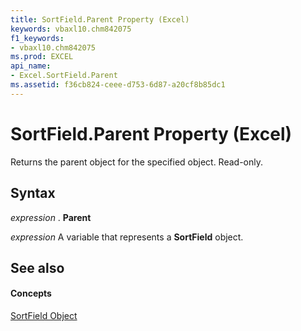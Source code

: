 ```yaml
---
title: SortField.Parent Property (Excel)
keywords: vbaxl10.chm842075
f1_keywords:
- vbaxl10.chm842075
ms.prod: EXCEL
api_name:
- Excel.SortField.Parent
ms.assetid: f36cb824-ceee-d753-6d87-a20cf8b85dc1
---
```



# SortField.Parent Property (Excel)

Returns the parent object for the specified object. Read-only.


## Syntax

 _expression_ . **Parent**

 _expression_ A variable that represents a **SortField** object.


## See also


#### Concepts


[SortField Object](sortfield-object-excel.md)

